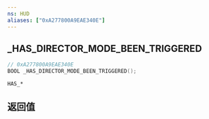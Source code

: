 ```yaml
---
ns: HUD
aliases: ["0xA277800A9EAE340E"]
---
```

## _HAS_DIRECTOR_MODE_BEEN_TRIGGERED

```c
// 0xA277800A9EAE340E
BOOL _HAS_DIRECTOR_MODE_BEEN_TRIGGERED();
```

```
HAS_*
```

## 返回值
